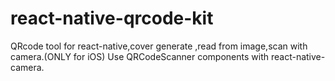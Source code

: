 # react-native-qrcode-kit
QRcode tool for react-native,cover generate ,read from image,scan with camera.(ONLY for iOS)
Use QRCodeScanner components with react-native-camera.
